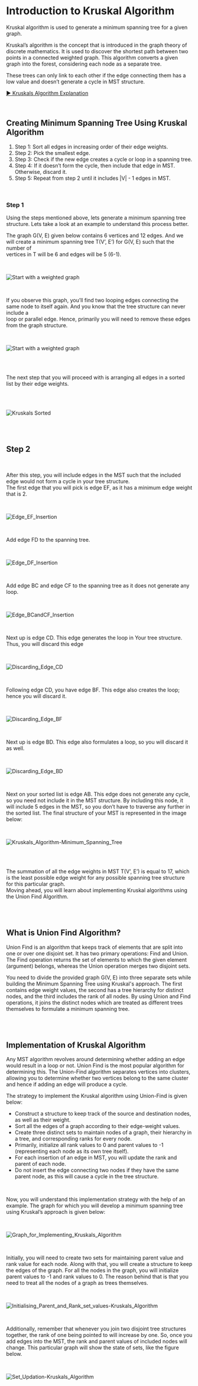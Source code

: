 # Introduction to Kruskal Algorithm

Kruskal algorithm is used to generate a minimum spanning tree for a given graph.  

Kruskal’s algorithm is the concept that is introduced in the graph theory of discrete mathematics. It is used to discover the shortest path between two points in a connected weighted graph. This algorithm converts a given graph into the forest, considering each node as a separate tree.  

These trees can only link to each other if the edge connecting them has a low value and doesn’t generate a cycle in MST structure.

[▶ Kruskals Algorithm Explanation](https://www.youtube.com/watch?v=1KRmCzBl_mQ&list=PLgUwDviBIf0rGEWe64KWas0Nryn7SCRWw&index=25)

<br>

## Creating Minimum Spanning Tree Using Kruskal Algorithm

1. Step 1: Sort all edges in increasing order of their edge weights.
2. Step 2: Pick the smallest edge.
3. Step 3: Check if the new edge creates a cycle or loop in a spanning tree.
4. Step 4: If it doesn’t form the cycle, then include that edge in MST. Otherwise, discard it.
5. Step 5: Repeat from step 2 until it includes |V| - 1 edges in MST.

<br>


### Step 1

Using the steps mentioned above, lets generate a minimum spanning tree structure. Lets take a look at an example to understand this process better.  

The graph G(V, E) given below contains 6 vertices and 12 edges. And we will create a minimum spanning tree T(V’, E’) for G(V, E) such that the number of   
vertices in T will be 6 and edges will be 5 (6-1).

<br>


![Start with a weighted graph](https://www.simplilearn.com/ice9/free_resources_article_thumb/Kruskals_algorithm/Graph_for_Constructing_MST.png)

<br>

If you observe this graph, you’ll find two looping edges connecting the same node to itself again. And you know that the tree structure can never include a   
loop or parallel edge. Hence, primarily you will need to remove these edges from the graph structure.

<br>

![Start with a weighted graph](https://www.simplilearn.com/ice9/free_resources_article_thumb/Kruskals_algorithm/Removing_Loops-OR-Parallel_Edges.png)

<br><br>

The next step that you will proceed with is arranging all edges in a sorted list by their edge weights.

<br><br>

![Kruskals Sorted](../../../../assets/kruskals_sorted.png)



<br>
<br>

## Step 2

<br>

After this step, you will include edges in the MST such that the included edge would not form a cycle in your tree structure.  
The first edge that you will pick is edge EF, as it has a minimum edge weight that is 2.

<br>

![Edge_EF_Insertion](https://www.simplilearn.com/ice9/free_resources_article_thumb/Kruskals_algorithm/Edge_EF_Insertion.png)


<br>

Add edge FD to the spanning tree.

<br>

![Edge_DF_Insertion](https://www.simplilearn.com/ice9/free_resources_article_thumb/Kruskals_algorithm/Edge_DF_Insertion.png)

<br>

Add edge BC and edge CF to the spanning tree as it does not generate any loop.

<br>

![Edge_BCandCF_Insertion](https://www.simplilearn.com/ice9/free_resources_article_thumb/Kruskals_algorithm/Edge_BCandCF_Insertion.png)

<br>

Next up is edge CD. This edge generates the loop in Your tree structure. Thus, you will discard this edge

<br>

![Discarding_Edge_CD](https://www.simplilearn.com/ice9/free_resources_article_thumb/Kruskals_algorithm/Discarding_Edge_CD.png)

<br>

Following edge CD, you have edge BF. This edge also creates the loop; hence you will discard it.

<br>

![Discarding_Edge_BF](https://www.simplilearn.com/ice9/free_resources_article_thumb/Kruskals_algorithm/Discaeding_Edge_BF.png)

<br>

Next up is edge BD. This edge also formulates a loop, so you will discard it as well.

<br>

![Discarding_Edge_BD](https://www.simplilearn.com/ice9/free_resources_article_thumb/Kruskals_algorithm/Discarding_Edge_BD.png)

<br>

Next on your sorted list is edge AB. This edge does not generate any cycle, so you need not include it in the MST structure. By including this node, it will include 5 edges in the MST, so you don’t have to traverse any further in the sorted list. The final structure of your MST is represented in the image below:

<br>

![Kruskals_Algorithm-Minimum_Spanning_Tree](https://www.simplilearn.com/ice9/free_resources_article_thumb/Kruskals_algorithm/Kruskals_Algorithm-Minimum_Spanning_Tree.png)


<br><br>

The summation of all the edge weights in MST T(V’, E’) is equal to 17, which is the least possible edge weight for any possible spanning tree structure for this particular graph.  
Moving ahead, you will learn about implementing Kruskal algorithms using the Union Find Algorithm.


<br><br>

## What is Union Find Algorithm?

Union Find is an algorithm that keeps track of elements that are split into one or over one disjoint set. It has two primary operations: Find and Union. The Find operation returns the set of elements to which the given element (argument) belongs, whereas the Union operation merges two disjoint sets.  

You need to divide the provided graph G(V, E) into three separate sets while building the Minimum Spanning Tree using Kruskal's approach. The first contains edge weight values, the second has a tree hierarchy for distinct nodes, and the third includes the rank of all nodes. By using Union and Find operations, it joins the distinct nodes which are treated as different trees themselves to formulate a minimum spanning tree. 


<br><br>

## Implementation of Kruskal Algorithm

Any MST algorithm revolves around determining whether adding an edge would result in a loop or not. Union Find is the most popular algorithm for determining this. The Union-Find algorithm separates vertices into clusters, allowing you to determine whether two vertices belong to the same cluster and hence if adding an edge will produce a cycle.

The strategy to implement the Kruskal algorithm using Union-Find is given below:  

- Construct a structure to keep track of the source and destination nodes, as well as their weight.
- Sort all the edges of a graph according to their edge-weight values.
- Create three distinct sets to maintain nodes of a graph, their hierarchy in a tree, and corresponding ranks for every node.
- Primarily, initialize all rank values to 0 and parent values to -1 (representing each node as its own tree itself).
- For each insertion of an edge in MST, you will update the rank and parent of each node.
- Do not insert the edge connecting two nodes if they have the same parent node, as this will cause a cycle in the tree structure.

<br>

Now, you will understand this implementation strategy with the help of an example. The graph for which you will develop a minimum spanning tree using Kruskal’s approach is given below:

<br>

![Graph_for_Implementing_Kruskals_Algorithm](https://www.simplilearn.com/ice9/free_resources_article_thumb/Kruskals_algorithm/Graph_for_Implementing_Kruskals_Algorithm.png)

<br>

Initially, you will need to create two sets for maintaining parent value and rank value for each node. Along with that, you will create a structure to keep the edges of the graph. For all the nodes in the graph, you will initialize parent values to -1 and rank values to 0. The reason behind that is that you need to treat all the nodes of a graph as trees themselves.

<br>

![Initialising_Parent_and_Rank_set_values-Kruskals_Algorithm](https://www.simplilearn.com/ice9/free_resources_article_thumb/Kruskals_algorithm/Initialising_Parent_and_Rank_set_values-Kruskals_Algorithm.png)

<br>

Additionally, remember that whenever you join two disjoint tree structures together, the rank of one being pointed to will increase by one. So, once you add edges into the MST, the rank and parent values of included nodes will change. This particular graph will show the state of sets, like the figure below.

<br>

![Set_Updation-Kruskals_Algorithm](https://www.simplilearn.com/ice9/free_resources_article_thumb/Kruskals_algorithm/Set_Updation-Kruskals_Algorithm.png)
